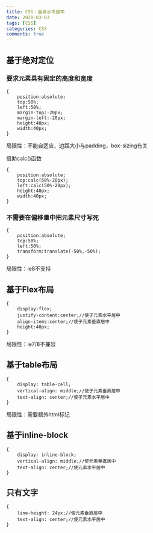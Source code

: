 ```yaml
---
title: CSS：垂直水平居中
date: 2020-03-03
tags: [CSS]
categories: CSS
comments: true
---
```


## 基于绝对定位
### 要求元素具有固定的高度和宽度
```
{
    position:absolute;
    top:50%;
    left:50%;
    margin-top:-20px;
    margin-left:-20px;
    height:40px;
    width:40px;
}
```
局限性：不能自适应，边距大小与padding，box-sizing有关

借助calc()函数

```
{
    position:absolute;
    top:calc(50%-20px);
    left:calc(50%-20px);
    height:40px;
    width:40px;
}
```
### 不需要在偏移量中把元素尺寸写死

```
{
    position:absolute;
    top:50%;
    left:50%;
    transform:translate(-50%,-50%);
}
```
局限性：ie8不支持
## 基于Flex布局

```
{
    display:flex;
    justify-content:center;//使子元素水平居中
    align-items:center;//使子元素垂直居中
    height:40px;
}
```
局限性：ie7/8不兼容
## 基于table布局

```
{
    display: table-cell;
    vertical-align: middle;//使子元素垂直居中
    text-align: center;//使子元素水平居中
}
```
局限性：需要额外html标记
## 基于inline-block
```
{
    display: inline-block;
    vertical-align: middle;//使元素垂直居中
    text-align: center;//使元素水平居中
}
```
## 只有文字

```
{
    line-height: 24px;//使元素垂直居中
    text-align: center;//使元素水平居中
}
```
